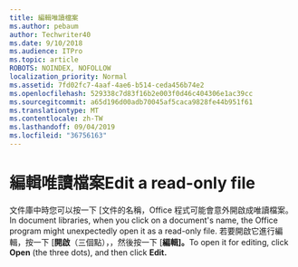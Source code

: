```yaml
---
title: 編輯唯讀檔案
ms.author: pebaum
author: Techwriter40
ms.date: 9/10/2018
ms.audience: ITPro
ms.topic: article
ROBOTS: NOINDEX, NOFOLLOW
localization_priority: Normal
ms.assetid: 7fd02fc7-4aaf-4ae6-b514-ceda456b74e2
ms.openlocfilehash: 529338c7d83f16b2e003f0d46c404306e1ac39cc
ms.sourcegitcommit: a65d196d00adb70045af5caca9828fe44b951f61
ms.translationtype: MT
ms.contentlocale: zh-TW
ms.lasthandoff: 09/04/2019
ms.locfileid: "36756163"
---
```

# <a name="edit-a-read-only-file"></a><span data-ttu-id="99408-102">編輯唯讀檔案</span><span class="sxs-lookup"><span data-stu-id="99408-102">Edit a read-only file</span></span>

<span data-ttu-id="99408-103">文件庫中時您可以按一下 [文件的名稱，Office 程式可能會意外開啟成唯讀檔案。</span><span class="sxs-lookup"><span data-stu-id="99408-103">In document libraries, when you click on a document's name, the Office program might unexpectedly open it as a read-only file.</span></span> <span data-ttu-id="99408-104">若要開啟它進行編輯，按一下 [**開啟**（三個點），，然後按一下 [**編輯]。**</span><span class="sxs-lookup"><span data-stu-id="99408-104">To open it for editing, click **Open** (the three dots), and then click **Edit.**</span></span>
  

